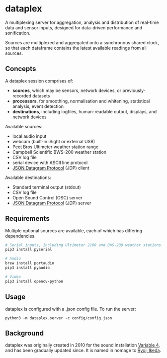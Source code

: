 # dataplex

A multiplexing server for aggregation, analysis and distribution of real-time data and sensor inputs, designed for data-driven performance and sonification.

Sources are multiplexed and aggregated onto a synchronous shared clock, so that each dataframe contains the latest available readings from all sources.

## Concepts

A dataplex session comprises of:

 - **sources**, which may be sensors, network devices, or previously-recorded datasets
 - **processors**, for smoothing, normalisation and whitening, statistical analysis, event detection
 - **destinations**, including logfiles, human-readable output, displays, and network devices

Available sources:

- local audio input
- webcam (built-in iSight or external USB)
- Peet Bros Ultimeter weather station range
- Campbell Scientific BWS-200 weather station
- CSV log file
- serial device with ASCII line protocol
- [JSON Datagram Protocol](https://pypi.org/project/jdp/) (JDP) client

Available destinations:

- Standard terminal output (stdout)
- CSV log file
- Open Sound Control (OSC) server
- [JSON Datagram Protocol](https://pypi.org/project/jdp/) (JDP) server

## Requirements

Multiple optional sources are available, each of which has differing dependencies.

```sh
# Serial inputs, including Ultimeter 2100 and BWS-200 weather stations.
pip3 install pyserial

# Audio
brew install portaudio
pip3 install pyaudio

# Video
pip3 install opencv-python
```

## Usage

dataplex is configured with a .json config file. To run the server:

```
python3 -m dataplex.server -c config/config.json
```

## Background

dataplex was originally created in 2010 for the sound installation [Variable 4](https://jones-bulley.com/variable4/), and has been gradually updated since. It is named in homage to [Ryoji Ikeda](https://raster-media.net/shop/dataplex-2001-05).
